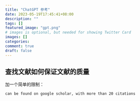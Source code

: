 ```yaml
---
title: "ChatGPT 参考"
date: 2023-05-19T17:45:41+08:00
description: ""
tags: []
featured_image: "gpt.png"
# images is optional, but needed for showing Twitter Card
images: []
categories:
comment: true
draft: false
---
```


## 查找文献如何保证文献的质量

加一个简单的限制：
```
can be found on google scholar, with more than 20 citations
```